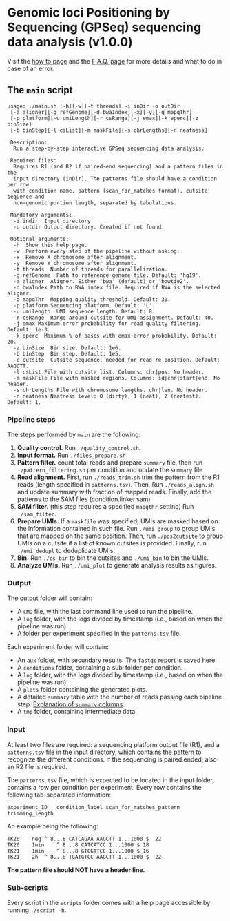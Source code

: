 Genomic loci Positioning by Sequencing (GPSeq) sequencing data analysis (v1.0.0)
===

Visit the [how to page](how-to/) and the [F.A.Q. page](faq/) for more details and what to do in case of an error.

## The `main` script

```
usage: ./main.sh [-h][-w][-t threads] -i inDir -o outDir
 [-a aligner][-g refGenome][-d bwaIndex][-x][-y][-q mapqThr]
 [-p platform][-u umiLength][-r csRange][-j emax][-k eperc][-z binSize]
 [-b binStep][-l csList][-m maskFile][-s chrLengths][-n neatness]

 Description:
  Run a step-by-step interactive GPSeq sequencing data analysis.

 Required files:
  Requires R1 (and R2 if paired-end sequencing) and a pattern files in the
  input directory (inDir). The patterns file should have a condition per row
  with condition name, pattern (scan_for_matches format), cutsite sequence and
  non-genomic portion length, separated by tabulations.

 Mandatory arguments:
  -i indir  Input directory.
  -o outdir Output directory. Created if not found.

 Optional arguments:
  -h  Show this help page.
  -w  Perform every step of the pipeline without asking.
  -x  Remove X chromosome after alignment.
  -y  Remove Y chromosome after alignment.
  -t threads  Number of threads for parallelization.
  -g refGenome  Path to reference genome file. Default: 'hg19'.
  -a aligner  Aligner. Either 'bwa' (default) or 'bowtie2'.
  -d bwaIndex Path to BWA index file. Required if BWA is the selected aligner.
  -q mapqThr  Mapping quality threshold. Default: 30.
  -p platform Sequencing platform. Default: 'L'.
  -u umilength  UMI sequence length. Default: 8.
  -r csRange  Range around cutsite for UMI assignment. Default: 40.
  -j emax Maximum error probability for read quality filtering. Default: 1e-3.
  -k eperc  Maximum % of bases with emax error probability. Default: 20.
  -z binSize  Bin size. Default: 1e6.
  -b binStep  Bin step. Default: 1e5.
  -c cutsite  Cutsite sequence, needed for read re-position. Default: AAGCTT.
  -l csList File with cutsite list. Columns: chr|pos. No header.
  -m maskFile File with masked regions. Columns: id|chr|start|end. No header.
  -s chrLengths File with chromosome lengths. chr|len. No header.
  -n neatness Neatness level: 0 (dirty), 1 (neat), 2 (neatest). Default: 1.
```

### Pipeline steps

The steps performed by `main` are the following:

1. **Quality control.** Run `./quality_control.sh`.
2. **Input format.** Run `./files_prepare.sh`
3. **Pattern filter.** count total reads and prepare `summary` file, then run `./pattern_filtering.sh` per condition and update the `summary` file
4. **Read alignment.** First, run `./reads_trim.sh` trim the pattern from the R1 reads (length specified in `patterns.tsv`). Then, Run `./reads_align.sh` and update summary with fraction of mapped reads. Finally, add the patterns to the SAM files (condition.linker.sam)
5. **SAM filter.** (this step requires a specified `mapqthr` setting) Run `./sam_filter`.
6. **Prepare UMIs.** If a `maskfile` was specified, UMIs are masked based on the information contained in such file. Run `./umi_group` to group UMIs that are mapped on the same position. Then, run `./pos2cutsite` to group UMIs on a cutsite if a list of known cutsites is provided. Finally, run `./umi_dedupl` to deduplicate UMIs.
7. **Bin.** Run `./cs_bin` to bin the cutsites and `./umi_bin` to bin the UMIs.
8. **Analyze UMIs.** Run `./umi_plot` to generate analysis results as figures.

### Output

The output folder will contain:

* A `CMD` file, with the last command line used to run the pipeline.
* A `log` folder, with the logs divided by timestamp (i.e., based on when the pipeline was run).
* A folder per experiment specified in the `patterns.tsv` file.

Each experiment folder will contain:

* An `aux` folder, with secundary results. The `fastqc` report is saved here.
* A `conditions` folder, containing a sub-folder per condition.
* A `log` folder, with the logs divided by timestamp (i.e., based on when the pipeline was run).
* A `plots` folder containing the generated plots.
* A detailed `summary` table with the number of reads passing each pipeline step. [Explanation of `summary` columns](summary/).
* A `tmp` folder, containing intermediate data.

### Input

At least two files are required: a sequencing platform output file (R1), and a `patterns.tsv` file in the input directory, which contains the pattern to recognize the different conditions. If the sequencing is paired ended, also an R2 file is required.

The `patterns.tsv` file, which is expected to be located in the input folder, contains a row per condition per experiment. Every row contains the following tab-separated information:

```
experiment_ID	condition_label	scan_for_matches_pattern	trimming_length
```

An example being the following:

```
TK20	neg	^ 8...8 CATCAGAA AAGCTT 1...1000 $	22
TK20	1min	^ 8...8 CATCATCC 1...1000 $	18
TK21	1min	^ 8...8 GTCGTTCC 1...1000 $	16
TK21	2h	^ 8...8 TGATGTCC AAGCTT 1...1000 $	22
```

**The pattern file should NOT have a header line.**

### Sub-scripts

Every script in the `scripts` folder comes with a help page accessible by running `./script -h`.
